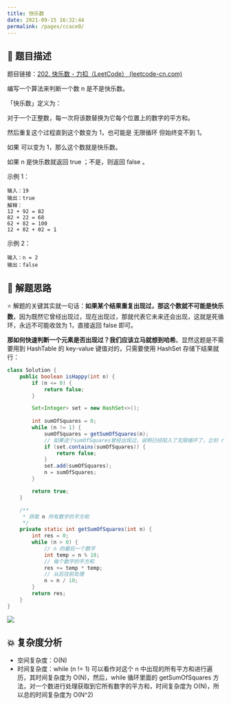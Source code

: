 ```yaml
---
title: 快乐数
date: 2021-09-15 16:32:44
permalink: /pages/ccace0/
---
```


## 📃 题目描述

题目链接：[202. 快乐数 - 力扣（LeetCode） (leetcode-cn.com)](https://leetcode-cn.com/problems/happy-number/)

编写一个算法来判断一个数 n 是不是快乐数。

「快乐数」定义为：

对于一个正整数，每一次将该数替换为它每个位置上的数字的平方和。

然后重复这个过程直到这个数变为 1，也可能是 无限循环 但始终变不到 1。

如果 可以变为  1，那么这个数就是快乐数。

如果 n 是快乐数就返回 true ；不是，则返回 false 。

示例 1：

```
输入：19
输出：true
解释：
12 + 92 = 82
82 + 22 = 68
62 + 82 = 100
12 + 02 + 02 = 1
```

示例 2：

```
输入：n = 2
输出：false
```

## 🔔 解题思路

⭐ 解题的关键其实就一句话：**如果某个结果重复出现过，那这个数就不可能是快乐数**，因为既然它曾经出现过，现在出现过，那就代表它未来还会出现，这就是死循环，永远不可能收敛为 1，直接返回 false 即可。

**那如何快速判断一个元素是否出现过？我们应该立马就想到哈希**。显然这题是不需要用到 HashTable 的 key-value 键值对的，只需要使用 HashSet 存储下结果就行：


```java
class Solution {
    public boolean isHappy(int n) {
        if (n <= 0) {
            return false;
        }

        Set<Integer> set = new HashSet<>();
        
        int sumOfSquares = 0;
        while (n != 1) {
            sumOfSquares = getSumOfSquares(n);
            // 如果这个sumOfSquares曾经出现过，说明已经陷入了无限循环了，立刻 return false
            if (set.contains(sumOfSquares)) {
                return false;
            }
            set.add(sumOfSquares);
            n = sumOfSquares;
        }

        return true;
    }

    /**
     * 获取 n 所有数字的平方和
     */
    private static int getSumOfSquares(int n) {
        int res = 0;
        while (n > 0) {
            // n 的最后一个数字
            int temp = n % 10;
            // 每个数字的平方和
            res += temp * temp;
            // 从后往前处理
            n = n / 10;
        }
        return res;
    }
}
```

![](https://cs-wiki.oss-cn-shanghai.aliyuncs.com/img/20210915170028.png)

## 💥 复杂度分析

- 空间复杂度：O(N)
- 时间复杂度：while (n != 1) 可以看作对这个 n 中出现的所有平方和进行遍历，其时间复杂度为 O(N)，然后，while 循环里面的 getSumOfSquares 方法，对一个数进行处理获取到它所有数字的平方和，时间复杂度为 O(N)，所以总的时间复杂度为 O(N^2)
